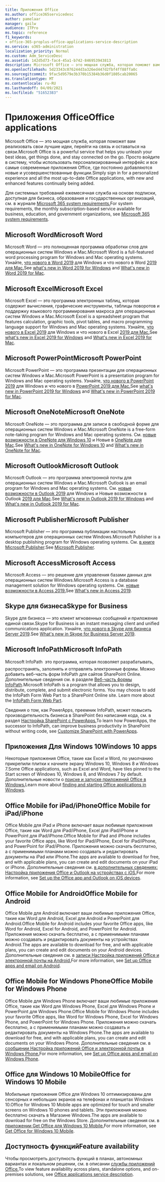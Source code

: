 ```yaml
---
title: Приложения Office
ms.author: office365servicedesc
author: pamelaar
manager: gailw
audience: ITPro
ms.topic: reference
f1_keywords:
- office-365-proplus-office-applications-service-description
ms.service: o365-administration
localization_priority: Normal
ms.custom: Adm_ServiceDesc
ms.assetid: 142d5d73-fac4-45a1-b742-846953943813
description: Microsoft Office — это мощная служба, которая поможет вам реализовать свои лучшие идеи, перейти на связь и оставаться на связи. Просто войдите в систему, чтобы использовать персонализированный интерфейс и все самые современные приложения Office, где постоянно добавляются новые и усовершенствованные функции.
ms.openlocfilehash: 5d23343c076244d3a326ed447d2fbf4ff88ffa0c
ms.sourcegitcommit: 9fac5d9579e3b370b15384b36d0f1805cab20065
ms.translationtype: MT
ms.contentlocale: ru-RU
ms.lasthandoff: 04/09/2021
ms.locfileid: "51652383"
---
```

# <a name="office-applications"></a><span data-ttu-id="d0410-104">Приложения Office</span><span class="sxs-lookup"><span data-stu-id="d0410-104">Office applications</span></span>

<span data-ttu-id="d0410-105">Microsoft Office — это мощная служба, которая поможет вам реализовать свои лучшие идеи, перейти на связь и оставаться на связи.</span><span class="sxs-lookup"><span data-stu-id="d0410-105">Microsoft Office is a powerful service that helps you unleash your best ideas, get things done, and stay connected on the go.</span></span> <span data-ttu-id="d0410-106">Просто войдите в систему, чтобы использовать персонализированный интерфейс и все самые современные приложения Office, где постоянно добавляются новые и усовершенствованные функции.</span><span class="sxs-lookup"><span data-stu-id="d0410-106">Simply sign in for a personalized experience and all the most up-to-date Office applications, with new and enhanced features continually being added.</span></span>
  
<span data-ttu-id="d0410-107">Для системных требований ежемесячная служба на основе подписки, доступная для бизнеса, образования и государственных организаций, см. в журнале [Microsoft 365 system requirements.](https://products.office.com/office-system-requirements/#Office365forBEG)</span><span class="sxs-lookup"><span data-stu-id="d0410-107">For system requirements, the monthly subscription-based service available for business, education, and government organizations, see [Microsoft 365 system requirements](https://products.office.com/office-system-requirements/#Office365forBEG).</span></span>
  
## <a name="microsoft-word"></a><span data-ttu-id="d0410-108">Microsoft Word</span><span class="sxs-lookup"><span data-stu-id="d0410-108">Microsoft Word</span></span>

<span data-ttu-id="d0410-109">Microsoft Word — это полноценная программа обработки слов для операционных систем Windows и Mac.</span><span class="sxs-lookup"><span data-stu-id="d0410-109">Microsoft Word is a full-featured word processing program for Windows and Mac operating systems.</span></span> <span data-ttu-id="d0410-110">Узнайте, [что нового в Word 2019](https://support.office.com/article/what-s-new-in-word-2019-for-windows-d3d31e5e-2bb8-4433-80bb-08279beef4b3) для Windows и что нового в Word [2019 для Mac.](https://support.office.com/article/what-s-new-in-word-2019-for-mac-247e0cd4-a758-4b42-a157-42eb8853aef5)</span><span class="sxs-lookup"><span data-stu-id="d0410-110">See [what's new in Word 2019 for Windows](https://support.office.com/article/what-s-new-in-word-2019-for-windows-d3d31e5e-2bb8-4433-80bb-08279beef4b3) and [What's new in Word 2019 for Mac](https://support.office.com/article/what-s-new-in-word-2019-for-mac-247e0cd4-a758-4b42-a157-42eb8853aef5).</span></span>
  
## <a name="microsoft-excel"></a><span data-ttu-id="d0410-111">Microsoft Excel</span><span class="sxs-lookup"><span data-stu-id="d0410-111">Microsoft Excel</span></span>

<span data-ttu-id="d0410-112">Microsoft Excel — это программа электронных таблиц, которая содержит вычисления, графические инструменты, таблицы поворотов и поддержку языкового программирования макроса для операционных систем Windows и Mac.</span><span class="sxs-lookup"><span data-stu-id="d0410-112">Microsoft Excel is a spreadsheet program that features calculation, graphic tools, pivot tables, and macro programming language support for Windows and Mac operating systems.</span></span> <span data-ttu-id="d0410-113">Узнайте, [что нового в Excel 2019](https://support.office.com/article/what-s-new-in-excel-2019-for-windows-5a201203-1155-4055-82a5-82bf0994631f) для Windows и что нового в Excel [2019 для Mac.](https://support.office.com/article/what-s-new-in-excel-2019-for-mac-5ce129d3-9e5c-417f-9545-fb6f7b72674d)</span><span class="sxs-lookup"><span data-stu-id="d0410-113">See [what's new in Excel 2019 for Windows](https://support.office.com/article/what-s-new-in-excel-2019-for-windows-5a201203-1155-4055-82a5-82bf0994631f) and [What's new in Excel 2019 for Mac](https://support.office.com/article/what-s-new-in-excel-2019-for-mac-5ce129d3-9e5c-417f-9545-fb6f7b72674d).</span></span>
  
## <a name="microsoft-powerpoint"></a><span data-ttu-id="d0410-114">Microsoft PowerPoint</span><span class="sxs-lookup"><span data-stu-id="d0410-114">Microsoft PowerPoint</span></span>

<span data-ttu-id="d0410-115">Microsoft PowerPoint — это программа презентации для операционных систем Windows и Mac.</span><span class="sxs-lookup"><span data-stu-id="d0410-115">Microsoft PowerPoint is a presentation program for Windows and Mac operating systems.</span></span> <span data-ttu-id="d0410-116">Узнайте, [что нового в PowerPoint 2019](https://support.office.com/article/what-s-new-in-powerpoint-2019-for-windows-8355a56a-f643-42d2-8454-784fa9b3d109) для Windows и что нового в [PowerPoint 2019 для Mac.](https://support.office.com/article/what-s-new-in-powerpoint-2019-for-mac-5038ba79-48c5-40f0-adff-11489e5d6fed)</span><span class="sxs-lookup"><span data-stu-id="d0410-116">See [what's new in PowerPoint 2019 for Windows](https://support.office.com/article/what-s-new-in-powerpoint-2019-for-windows-8355a56a-f643-42d2-8454-784fa9b3d109) and [What's new in PowerPoint 2019 for Mac](https://support.office.com/article/what-s-new-in-powerpoint-2019-for-mac-5038ba79-48c5-40f0-adff-11489e5d6fed).</span></span>
  
## <a name="microsoft-onenote"></a><span data-ttu-id="d0410-117">Microsoft OneNote</span><span class="sxs-lookup"><span data-stu-id="d0410-117">Microsoft OneNote</span></span>

<span data-ttu-id="d0410-118">Microsoft OneNote — это программа для записи в свободной форме для операционных систем Windows и Mac.</span><span class="sxs-lookup"><span data-stu-id="d0410-118">Microsoft OneNote is a free-form note-taking program for Windows and Mac operating systems.</span></span> <span data-ttu-id="d0410-119">См. [новые возможности в OneNote для Windows 10](https://support.office.com/article/what-s-new-in-onenote-for-windows-10-1477d5de-f4fd-4943-b18a-ff17091161ea) и Новые в [OneNote для Mac](https://support.office.com/article/see-what-s-new-in-onenote-for-mac-c82d3f15-252f-452a-89ba-e09fbe418829).</span><span class="sxs-lookup"><span data-stu-id="d0410-119">See [What's new in OneNote for Windows 10](https://support.office.com/article/what-s-new-in-onenote-for-windows-10-1477d5de-f4fd-4943-b18a-ff17091161ea) and [What's new in OneNote for Mac](https://support.office.com/article/see-what-s-new-in-onenote-for-mac-c82d3f15-252f-452a-89ba-e09fbe418829).</span></span>
  
## <a name="microsoft-outlook"></a><span data-ttu-id="d0410-120">Microsoft Outlook</span><span class="sxs-lookup"><span data-stu-id="d0410-120">Microsoft Outlook</span></span>

<span data-ttu-id="d0410-121">Microsoft Outlook — это программа электронной почты для операционных систем Windows и Mac.</span><span class="sxs-lookup"><span data-stu-id="d0410-121">Microsoft Outlook is an email program for Windows and Mac operating systems.</span></span> <span data-ttu-id="d0410-122">См. [новые возможности в Outlook 2019](https://support.office.com/article/what-s-new-in-outlook-2019-for-windows-0c64df36-0908-4ff6-a7fc-573a62800525) для Windows и Новые возможности в Outlook [2019 для Mac](https://support.office.com/article/what-s-new-in-outlook-2019-for-mac-05736033-f99e-4cb2-88aa-01e979b0736b).</span><span class="sxs-lookup"><span data-stu-id="d0410-122">See [What's new in Outlook 2019 for Windows](https://support.office.com/article/what-s-new-in-outlook-2019-for-windows-0c64df36-0908-4ff6-a7fc-573a62800525) and [What's new in Outlook 2019 for Mac](https://support.office.com/article/what-s-new-in-outlook-2019-for-mac-05736033-f99e-4cb2-88aa-01e979b0736b).</span></span>
  
## <a name="microsoft-publisher"></a><span data-ttu-id="d0410-123">Microsoft Publisher</span><span class="sxs-lookup"><span data-stu-id="d0410-123">Microsoft Publisher</span></span>

<span data-ttu-id="d0410-124">Microsoft Publisher — это программа публикации настольных компьютеров для операционных систем Windows.</span><span class="sxs-lookup"><span data-stu-id="d0410-124">Microsoft Publisher is a desktop publishing program for Windows operating systems.</span></span> <span data-ttu-id="d0410-125">См. [в книге Microsoft Publisher](https://products.office.com/publisher).</span><span class="sxs-lookup"><span data-stu-id="d0410-125">See [Microsoft Publisher](https://products.office.com/publisher).</span></span>
  
## <a name="microsoft-access"></a><span data-ttu-id="d0410-126">Microsoft Access</span><span class="sxs-lookup"><span data-stu-id="d0410-126">Microsoft Access</span></span>

<span data-ttu-id="d0410-127">Microsoft Access — это решение для управления базами данных для операционных систем Windows.</span><span class="sxs-lookup"><span data-stu-id="d0410-127">Microsoft Access is a database management solution for Windows operating systems.</span></span> <span data-ttu-id="d0410-128">См. [новые возможности в Access 2019.](https://support.office.com/article/what-s-new-in-access-2019-f52c5317-3494-4105-9c56-5a2abb8e0f87)</span><span class="sxs-lookup"><span data-stu-id="d0410-128">See [What's new in Access 2019](https://support.office.com/article/what-s-new-in-access-2019-f52c5317-3494-4105-9c56-5a2abb8e0f87).</span></span>
  
## <a name="skype-for-business"></a><span data-ttu-id="d0410-129">Skype для бизнеса</span><span class="sxs-lookup"><span data-stu-id="d0410-129">Skype for Business</span></span>

<span data-ttu-id="d0410-130">Skype для бизнеса — это клиент мгновенных сообщений и приложение единой связи.</span><span class="sxs-lookup"><span data-stu-id="d0410-130">Skype for Business is an instant messaging client and unified communications application.</span></span> <span data-ttu-id="d0410-131">Узнайте, [что нового в Skype для бизнеса Server 2019](/skypeforbusiness/whats-new).</span><span class="sxs-lookup"><span data-stu-id="d0410-131">See [What's new in Skype for Business Server 2019](/skypeforbusiness/whats-new).</span></span>
  
## <a name="microsoft-infopath"></a><span data-ttu-id="d0410-132">Microsoft InfoPath</span><span class="sxs-lookup"><span data-stu-id="d0410-132">Microsoft InfoPath</span></span>

<span data-ttu-id="d0410-p111">Microsoft InfoPath  это программа, которая позволяет разрабатывать, распространять, заполнять и отправлять электронные формы. Можно добавить веб-часть форм InfoPath для сайтов SharePoint Online. Дополнительные сведения см. в разделе [Веб-часть формы InfoPath](https://go.microsoft.com/fwlink/p/?LinkId=271687).</span><span class="sxs-lookup"><span data-stu-id="d0410-p111">Microsoft InfoPath is a program that allows you to design, distribute, complete, and submit electronic forms. You may choose to add the InfoPath Form Web Part to a SharePoint Online site. Learn more about the [InfoPath Form Web Part](https://go.microsoft.com/fwlink/p/?LinkId=271687).</span></span>

<span data-ttu-id="d0410-136">Сведения о том, как PowerApps, преемник InfoPath, может повысить производительность бизнеса в SharePoint без написания кода, см. в раздел [Настройка SharePoint с PowerApps.](https://powerapps.microsoft.com/infopath/)</span><span class="sxs-lookup"><span data-stu-id="d0410-136">To learn how PowerApps, the successor to InfoPath, can improve business productivity in SharePoint without writing code, see [Customize SharePoint with PowerApps](https://powerapps.microsoft.com/infopath/).</span></span>
  
## <a name="windows-10-apps"></a><span data-ttu-id="d0410-137">Приложения Для Windows 10</span><span class="sxs-lookup"><span data-stu-id="d0410-137">Windows 10 apps</span></span>

<span data-ttu-id="d0410-138">Некоторые приложения Office, такие как Excel и Word, по умолчанию прикрепили плитки к начните экрану Windows 10, Windows 8 и Windows 7.</span><span class="sxs-lookup"><span data-stu-id="d0410-138">Some Office applications, such as Excel and Word, have tiles pinned to the Start screen of Windows 10, Windows 8, and Windows 7 by default.</span></span> <span data-ttu-id="d0410-139">Дополнительные новости о [поиске и запуске приложений Office в Windows.](https://support.microsoft.com/office/907ce545-6ae8-459b-8d9d-de6764a635d6)</span><span class="sxs-lookup"><span data-stu-id="d0410-139">Learn more about [finding and starting Office applications in Windows](https://support.microsoft.com/office/907ce545-6ae8-459b-8d9d-de6764a635d6).</span></span>
  
## <a name="office-mobile-for-ipadiphone"></a><span data-ttu-id="d0410-140">Office Mobile for iPad/iPhone</span><span class="sxs-lookup"><span data-stu-id="d0410-140">Office Mobile for iPad/iPhone</span></span>

<span data-ttu-id="d0410-141">Office Mobile для iPad и iPhone включает ваши любимые приложения Office, такие как Word для iPad/iPhone, Excel для iPad/iPhone и PowerPoint для iPad/iPhone.</span><span class="sxs-lookup"><span data-stu-id="d0410-141">Office Mobile for iPad and iPhone includes your favorite Office apps, like Word for iPad/iPhone, Excel for iPad/iPhone, and PowerPoint for iPad/iPhone.</span></span> <span data-ttu-id="d0410-142">Приложения можно скачать бесплатно, а с применимыми планами можно создавать и редактировать документы на iPad или iPhone.</span><span class="sxs-lookup"><span data-stu-id="d0410-142">The apps are available to download for free, and with applicable plans, you can create and edit documents on your iPad or iPhone.</span></span> <span data-ttu-id="d0410-143">Дополнительные сведения см. [в дополнительных сведениях: Настройка приложения Office и Outlook на устройствах с iOS.](https://support.microsoft.com/office/0402b37e-49c4-4419-a030-f34c2013041f)</span><span class="sxs-lookup"><span data-stu-id="d0410-143">For more information, see [Set up the Office app and Outlook on iOS devices](https://support.microsoft.com/office/0402b37e-49c4-4419-a030-f34c2013041f).</span></span>

## <a name="office-mobile-for-android"></a><span data-ttu-id="d0410-144">Office Mobile for Android</span><span class="sxs-lookup"><span data-stu-id="d0410-144">Office Mobile for Android</span></span>

<span data-ttu-id="d0410-145">Office Mobile для Android включает ваши любимые приложения Office, такие как Word для Android, Excel для Android и PowerPoint для Android.</span><span class="sxs-lookup"><span data-stu-id="d0410-145">Office Mobile for Android includes your favorite Office apps, like Word for Android, Excel for Android, and PowerPoint for Android.</span></span> <span data-ttu-id="d0410-146">Приложения можно скачать бесплатно, а с применимыми планами можно создавать и редактировать документы на устройствах Android.</span><span class="sxs-lookup"><span data-stu-id="d0410-146">The apps are available to download for free, and with applicable plans, you can create and edit documents on your Android devices.</span></span> <span data-ttu-id="d0410-147">Дополнительные сведения см. в [записи Настройка приложений Office и электронной почты на Android.](https://support.office.com/article/6ef2ebf2-fc2d-474a-be4a-5a801365c87f)</span><span class="sxs-lookup"><span data-stu-id="d0410-147">For more information, see [Set up Office apps and email on Android](https://support.office.com/article/6ef2ebf2-fc2d-474a-be4a-5a801365c87f).</span></span>

## <a name="office-mobile-for-windows-phone"></a><span data-ttu-id="d0410-148">Office Mobile for Windows Phone</span><span class="sxs-lookup"><span data-stu-id="d0410-148">Office Mobile for Windows Phone</span></span>

<span data-ttu-id="d0410-149">Office Mobile для Windows Phone включает ваши любимые приложения Office, такие как Word для Windows Phone, Excel для Windows Phone и PowerPoint для Windows Phone.</span><span class="sxs-lookup"><span data-stu-id="d0410-149">Office Mobile for Windows Phone includes your favorite Office apps, like Word for Windows Phone, Excel for Windows Phone, and PowerPoint for Windows Phone.</span></span> <span data-ttu-id="d0410-150">Приложения можно скачать бесплатно, а с применимыми планами можно создавать и редактировать документы на Windows Phone.</span><span class="sxs-lookup"><span data-stu-id="d0410-150">The apps are available to download for free, and with applicable plans, you can create and edit documents on your Windows Phone.</span></span> <span data-ttu-id="d0410-151">Дополнительные сведения см. в [сообщении Настройка приложений Office и электронной почты в Windows Phone.](https://support.office.com/article/9bccc8b8-a321-4d0d-a45e-6e06a3438e43)</span><span class="sxs-lookup"><span data-stu-id="d0410-151">For more information, see [Set up Office apps and email on Windows Phone](https://support.office.com/article/9bccc8b8-a321-4d0d-a45e-6e06a3438e43).</span></span>

## <a name="office-for-windows-10-mobile"></a><span data-ttu-id="d0410-152">Office для Windows 10 Mobile</span><span class="sxs-lookup"><span data-stu-id="d0410-152">Office for Windows 10 Mobile</span></span>

<span data-ttu-id="d0410-153">Мобильные приложения Office для Windows 10 оптимизированы для сенсорных и небольших экранов на телефонах и планшетах Windows 10.</span><span class="sxs-lookup"><span data-stu-id="d0410-153">Office for Windows 10 Mobile apps are optimized for touch and smaller screens on Windows 10 phones and tablets.</span></span> <span data-ttu-id="d0410-154">Эти приложения можно бесплатно скачать в Магазине Windows.</span><span class="sxs-lookup"><span data-stu-id="d0410-154">The apps are available to download for free on the Windows Store.</span></span> <span data-ttu-id="d0410-155">Дополнительные сведения см. в [приложении Get Office для Windows 10 Mobile.](https://products.office.com/mobile/office-mobile-apps-for-windows)</span><span class="sxs-lookup"><span data-stu-id="d0410-155">For more information, see [Get Office for Windows 10 Mobile](https://products.office.com/mobile/office-mobile-apps-for-windows).</span></span>
  
## <a name="feature-availability"></a><span data-ttu-id="d0410-156">Доступность функций</span><span class="sxs-lookup"><span data-stu-id="d0410-156">Feature availability</span></span>

<span data-ttu-id="d0410-157">Чтобы просмотреть доступность функций в планах, автономных вариантах и локальном решении, см. в описании [службы приложений Office.](office-applications-service-description.md)</span><span class="sxs-lookup"><span data-stu-id="d0410-157">To view feature availability across plans, standalone options, and on-premises solutions, see [Office applications service description](office-applications-service-description.md).</span></span>
